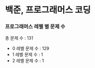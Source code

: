 # 백준, 프로그래머스 코딩
### 프로그래머스 레벨 별 문제 수
총 문제 수 : 131
- 0 레벨 문제 수 : 129
- 1 레벨 문제 수 : 1
- 2 레벨 문제 수 : 1

